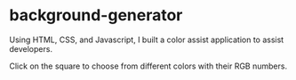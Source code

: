 # background-generator

Using HTML, CSS, and Javascript, I built a color assist application to assist developers.

Click on the square to choose from different colors with their RGB numbers.
